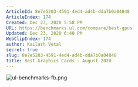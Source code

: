 ```yaml
---
ArticleId: 8e7e5203-4591-4ed4-ad4b-dda7b0a04848
ArticleIndex: 174
Created: Dec 23, 2020 5:58 PM
URL: https://benchmarks.ul.com/compare/best-gpus
Updated: Dec 23, 2020 6:40 PM
WebClipIndex: 174
author: Kailash Vetal
secret: true
slug: 8e7e5203-4591-4ed4-ad4b-dda7b0a04848
title: Best Graphics Cards - August 2020
---
```

![ul-benchmarks-fb.png](174%20fefb4592bf32481b8eca0b399a888ea9/ul-benchmarks-fb.png)
